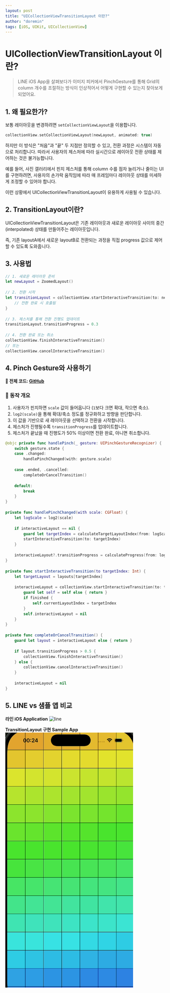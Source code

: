 ```yaml
---
layout: post
title: "UICollectionViewTransitionLayout 이란?"
author: "doremin"
tags: [iOS, UIKit, UICollectionView]
---
```


# UICollectionViewTransitionLayout 이란?

> LINE iOS App을 살펴보다가 이미지 피커에서 PinchGesture를 통해 Grid의 column 개수를 조절하는 방식이 인상적어서 어떻게 구현할 수 있는지 찾아보게 되었어요.

## 1. 왜 필요한가?

보통 레이아웃을 변경하려면 `setCollectionViewLayout`을 이용합니다.

```swift
collectionView.setCollectionViewLayout(newLayout, animated: true)
```

하지만 이 방식은 "처음"과 "끝" 두 지점만 정의할 수 있고, 전환 과정은 시스템이 자동으로 처리합니다.
따라서 사용자의 제스처에 따라 실시간으로 레이아웃 전환 상태를 제어하는 것은 불가능합니다.

예를 들어, 사진 갤러리에서 핀치 제스처를 통해 column 수를 점차 늘리거나 줄이는 UI를 구현하려면,
사용자의 손가락 움직임에 따라 매 프레임마다 레이아웃 상태를 미세하게 조정할 수 있어야 합니다.

이런 상황에서 UICollectionViewTransitionLayout이 유용하게 사용될 수 있습니다.

## 2. TransitionLayout이란?
UICollectionViewTransitionLayout은 기존 레이아웃과 새로운 레이아웃 사이의 중간(interpolated) 상태를 만들어주는 레이아웃입니다.

즉, 기존 layoutA에서 새로운 layoutB로 전환되는 과정을 직접 progress 값으로 제어할 수 있도록 도와줍니다.



## 3. 사용법
```swift
// 1. 새로운 레이아웃 준비
let newLayout = ZoomedLayout()

// 2. 전환 시작
let transitionLayout = collectionView.startInteractiveTransition(to: newLayout) {
    // 전환 완료 시 호출됨
}

// 3. 제스처를 통해 전환 진행도 업데이트
transitionLayout.transitionProgress = 0.3

// 4. 전환 완료 또는 취소
collectionView.finishInteractiveTransition()
// 또는
collectionView.cancelInteractiveTransition()
```

## 4. Pinch Gesture와 사용하기

**📎 전체 코드: [GitHub](https://github.com/doremin/TransitionLayout)**

### 🧠 동작 개요

1. 사용자가 핀치하면 `scale` 값이 들어옵니다 (`1`보다 크면 확대, 작으면 축소).
2. `log2(scale)`을 통해 확대/축소 정도를 정규화하고 방향을 판단합니다.
3. 이 값을 기반으로 새 레이아웃을 선택하고 전환을 시작합니다.
4. 제스처가 진행될수록 `transitionProgress`를 업데이트합니다.
5. 제스처가 끝났을 때 진행도가 50% 이상이면 전환 완료, 아니면 취소합니다.


```swift
@objc private func handlePinch(_ gesture: UIPinchGestureRecognizer) {
    switch gesture.state {
    case .changed:
        handlePinchChanged(with: gesture.scale)

    case .ended, .cancelled:
        completeOrCancelTransition()

    default:
        break
    }
}

private func handlePinchChanged(with scale: CGFloat) {
    let logScale = log2(scale)

    if interactiveLayout == nil {
        guard let targetIndex = calculateTargetLayoutIndex(from: logScale) else { return }
        startInteractiveTransition(to: targetIndex)
    }

    interactiveLayout?.transitionProgress = calculateProgress(from: logScale)
}

private func startInteractiveTransition(to targetIndex: Int) {
    let targetLayout = layouts[targetIndex]

    interactiveLayout = collectionView.startInteractiveTransition(to: targetLayout) { [weak self] _, finished in
        guard let self = self else { return }
        if finished {
            self.currentLayoutIndex = targetIndex
        }
        self.interactiveLayout = nil
    }
}

private func completeOrCancelTransition() {
    guard let layout = interactiveLayout else { return }

    if layout.transitionProgress > 0.5 {
        collectionView.finishInteractiveTransition()
    } else {
        collectionView.cancelInteractiveTransition()
    }

    interactiveLayout = nil
}

```

## 5. LINE vs 샘플 앱 비교
**라인 iOS Application**
![line](/assets/images/2025-06-13/line.gif)

**TransitionLayout 구현 Sample App**
![sample](/assets/images/2025-06-13/sample.gif)

